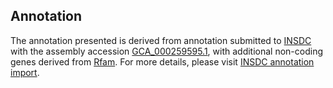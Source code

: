 

Annotation
----------

The annotation presented is derived from annotation submitted to
[INSDC](http://www.insdc.org) with the assembly accession
[GCA\_000259595.1](http://www.ebi.ac.uk/ena/data/view/GCA_000259595.1),
with additional non-coding genes derived from
[Rfam](http://rfam.xfam.org/). For more details, please visit [INSDC
annotation
import](http://ensemblgenomes.org/info/data/insdc_annotation).
